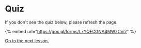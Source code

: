 # Quiz

If you don't see the quiz below, please refresh the page.

{% embed url="https://goo.gl/forms/L7YQFCGNA4MWzCni2" %}

[On to the next lesson.](version-control-and-git.md)



